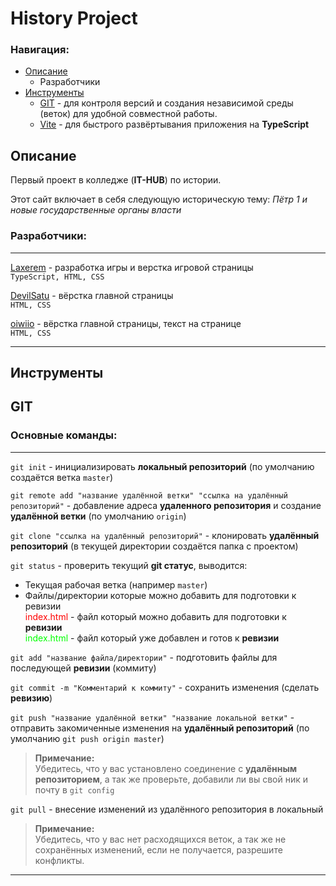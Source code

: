 # History Project
### Навигация:
* [Описание](#описание)
    * Разработчики
* [Инструменты](#инструменты)
    * [GIT](#git) - для контроля версий и создания независимой среды (веток) для удобной совместной работы.
    * [Vite]() - для быстрого развёртывания приложения на __TypeScript__

## Описание

Первый проект в колледже (__IT-HUB__) по истории.

Этот сайт включает в себя следующую историческую тему: *Пётр 1 и новые государственные органы власти*


### Разработчики:

- - -
[Laxerem](https://github.com/Laxerem) - разработка игры и верстка игровой страницы \
```TypeScript, HTML, CSS```

[DevilSatu](https://github.com/DevilSatu) - вёрстка главной страницы \
```HTML, CSS```

[oiwiio](https://github.com/oiwiio) - вёрстка главной страницы, текст на странице \
```HTML, CSS```

- - -

## Инструменты

## GIT

### Основные команды:

- - -

```git init``` - инициализировать __локальный репозиторий__ (по умолчанию создаётся ветка ```master```)  

```git remote add "название удалённой ветки" "ссылка на удалённый репозиторий"``` - добавление адреса __удаленного репозитория__ и создание __удалённой ветки__ (по умолчанию ```origin```)

```git clone "ссылка на удалённый репозиторий"``` - клонировать __удалённый репозиторий__ (в текущей директории создаётся папка с проектом)

```git status``` - проверить текущий __git статус__, выводится:  
* Текущая рабочая ветка (например ```master```)
* Файлы/директории которые можно добавить для подготовки к ревизии  
<span style="color:red">index.html</span> - файл который можно добавить для подготовки к __ревизии__  
<span style="color:lime">index.html</span> - файл который уже добавлен и готов к __ревизии__  

```git add "название файла/директории"``` - подготовить файлы для последующей __ревизии__ (коммиту)

```git commit -m "Комментарий к коммиту"``` - сохранить изменения (сделать __ревизию__)

```git push "название удалённой ветки" "название локальной ветки"``` - отправить закомиченные изменения на __удалённый репозиторий__ (по умолчанию ```git push origin master```)
> __Примечание:__  
Убедитесь, что у вас установлено соединение с __удалённым репозиторием__, а так же проверьте, добавили ли вы свой ник и почту в ```git config```

```git pull``` - внесение изменений из удалённого репозитория в локальный
>__Примечание:__   
Убедитесь, что у вас нет расходящихся веток, а так же не сохранённых изменений, если не получается, разрешите конфликты.

- - -
